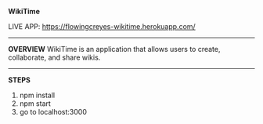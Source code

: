 **WikiTime**

LIVE APP: https://flowingcreyes-wikitime.herokuapp.com/

---
**OVERVIEW**
WikiTime is an application that allows users to create, collaborate, and share wikis.

---
**STEPS**

1. npm install
2. npm start
3. go to localhost:3000
